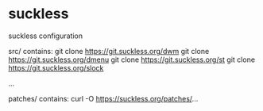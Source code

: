 # suckless
suckless configuration

src/ contains:
git clone https://git.suckless.org/dwm
git clone https://git.suckless.org/dmenu
git clone https://git.suckless.org/st
git clone https://git.suckless.org/slock

...

patches/ contains:
curl -O https://suckless.org/patches/...
